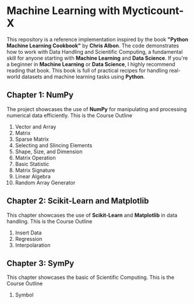 # Machine Learning with Mycticount-X

This repository is a reference implementation inspired by the book **"Python Machine Learning Cookbook"** by **Chris Albon**. The code demonstrates how to work with Data Handling and Scientific Computing, a fundamental skill for anyone starting with **Machine Learning** and **Data Science**. If you're a beginner in **Machine Learning** or **Data Science**, I highly recommend reading that book. This book is full of practical recipes for handling real-world datasets and machine learning tasks using **Python**.

## Chapter 1: NumPy

The project showcases the use of **NumPy** for manipulating and processing numerical data efficiently. This is the Course Outline
1. Vector and Array
2. Matrix
3. Sparse Matrix
4. Selecting and Slincing Elements
5. Shape, Size, and Dimension
6. Matrix Operation
7. Basic Statistic
8. Matrix Signature
9. Linear Algebra
10. Random Array Generator

## Chapter 2: Scikit-Learn and Matplotlib

This chapter showcases the use of **Scikit-Learn** and **Matplotlib** in data handling. This is the Course Outline
1. Insert Data
2. Regression
3. Interpolaration


## Chapter 3: SymPy

This chapter showcases the basic of Scientific Computing. This is the Course Outline
1. Symbol

